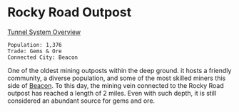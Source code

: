 # Rocky Road Outpost
[Tunnel System Overview](11-19%20Apostle%20D&D\14%20Geography\14.04%20Badlands\Tunnel%20System\Tunnel%20System%20Overview.md)

```
Population: 1,376
Trade: Gems & Ore
Connected City: Beacon
```

One of the oldest mining outposts within the deep ground. it hosts a friendly community, a diverse population, and some of the most skilled miners this side of [Beacon](../../14.03%20City%20State%20of%20Beacon/Beacon%20Overview.md). To this day, the mining vein connected to the Rocky Road outpost has reached a length of 2 miles. Even with such depth, it is still considered an abundant source for gems and ore.

